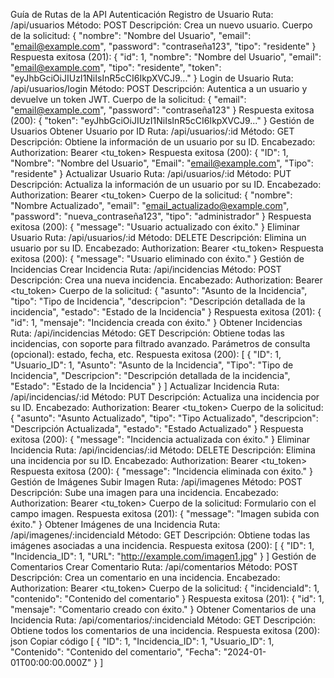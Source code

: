 Guía de Rutas de la API
Autenticación
Registro de Usuario
Ruta: /api/usuarios
Método: POST
Descripción: Crea un nuevo usuario.
Cuerpo de la solicitud:
{
  "nombre": "Nombre del Usuario",
  "email": "email@example.com",
  "password": "contraseña123",
  "tipo": "residente"
}
Respuesta exitosa (201):
{
  "id": 1,
  "nombre": "Nombre del Usuario",
  "email": "email@example.com",
  "tipo": "residente",
  "token": "eyJhbGciOiJIUzI1NiIsInR5cCI6IkpXVCJ9..."
}
Login de Usuario
Ruta: /api/usuarios/login
Método: POST
Descripción: Autentica a un usuario y devuelve un token JWT.
Cuerpo de la solicitud:
{
  "email": "email@example.com",
  "password": "contraseña123"
}
Respuesta exitosa (200):
{
  "token": "eyJhbGciOiJIUzI1NiIsInR5cCI6IkpXVCJ9..."
}
Gestión de Usuarios
Obtener Usuario por ID
Ruta: /api/usuarios/:id
Método: GET
Descripción: Obtiene la información de un usuario por su ID.
Encabezado: Authorization: Bearer <tu_token>
Respuesta exitosa (200):
{
  "ID": 1,
  "Nombre": "Nombre del Usuario",
  "Email": "email@example.com",
  "Tipo": "residente"
}
Actualizar Usuario
Ruta: /api/usuarios/:id
Método: PUT
Descripción: Actualiza la información de un usuario por su ID.
Encabezado: Authorization: Bearer <tu_token>
Cuerpo de la solicitud:
{
  "nombre": "Nombre Actualizado",
  "email": "email_actualizado@example.com",
  "password": "nueva_contraseña123",
  "tipo": "administrador"
}
Respuesta exitosa (200):
{
  "message": "Usuario actualizado con éxito."
}
Eliminar Usuario
Ruta: /api/usuarios/:id
Método: DELETE
Descripción: Elimina un usuario por su ID.
Encabezado: Authorization: Bearer <tu_token>
Respuesta exitosa (200):
{
  "message": "Usuario eliminado con éxito."
}
Gestión de Incidencias
Crear Incidencia
Ruta: /api/incidencias
Método: POST
Descripción: Crea una nueva incidencia.
Encabezado: Authorization: Bearer <tu_token>
Cuerpo de la solicitud:
{
  "asunto": "Asunto de la Incidencia",
  "tipo": "Tipo de Incidencia",
  "descripcion": "Descripción detallada de la incidencia",
  "estado": "Estado de la Incidencia"
}
Respuesta exitosa (201):
{
  "id": 1,
  "mensaje": "Incidencia creada con éxito."
}
Obtener Incidencias
Ruta: /api/incidencias
Método: GET
Descripción: Obtiene todas las incidencias, con soporte para filtrado avanzado.
Parámetros de consulta (opcional): estado, fecha, etc.
Respuesta exitosa (200):
[
  {
    "ID": 1,
    "Usuario_ID": 1,
    "Asunto": "Asunto de la Incidencia",
    "Tipo": "Tipo de Incidencia",
    "Descripcion": "Descripción detallada de la incidencia",
    "Estado": "Estado de la Incidencia"
  }
]
Actualizar Incidencia
Ruta: /api/incidencias/:id
Método: PUT
Descripción: Actualiza una incidencia por su ID.
Encabezado: Authorization: Bearer <tu_token>
Cuerpo de la solicitud:
{
  "asunto": "Asunto Actualizado",
  "tipo": "Tipo Actualizado",
  "descripcion": "Descripción Actualizada",
  "estado": "Estado Actualizado"
}
Respuesta exitosa (200):
{
  "message": "Incidencia actualizada con éxito."
}
Eliminar Incidencia
Ruta: /api/incidencias/:id
Método: DELETE
Descripción: Elimina una incidencia por su ID.
Encabezado: Authorization: Bearer <tu_token>
Respuesta exitosa (200):
{
  "message": "Incidencia eliminada con éxito."
}
Gestión de Imágenes
Subir Imagen
Ruta: /api/imagenes
Método: POST
Descripción: Sube una imagen para una incidencia.
Encabezado: Authorization: Bearer <tu_token>
Cuerpo de la solicitud: Formulario con el campo imagen.
Respuesta exitosa (201):
{
  "message": "Imagen subida con éxito."
}
Obtener Imágenes de una Incidencia
Ruta: /api/imagenes/:incidenciaId
Método: GET
Descripción: Obtiene todas las imágenes asociadas a una incidencia.
Respuesta exitosa (200):
[
  {
    "ID": 1,
    "Incidencia_ID": 1,
    "URL": "http://example.com/imagen1.jpg"
  }
]
Gestión de Comentarios
Crear Comentario
Ruta: /api/comentarios
Método: POST
Descripción: Crea un comentario en una incidencia.
Encabezado: Authorization: Bearer <tu_token>
Cuerpo de la solicitud:
{
  "incidenciaId": 1,
  "contenido": "Contenido del comentario"
}
Respuesta exitosa (201):
{
  "id": 1,
  "mensaje": "Comentario creado con éxito."
}
Obtener Comentarios de una Incidencia
Ruta: /api/comentarios/:incidenciaId
Método: GET
Descripción: Obtiene todos los comentarios de una incidencia.
Respuesta exitosa (200):
json
Copiar código
[
  {
    "ID": 1,
    "Incidencia_ID": 1,
    "Usuario_ID": 1,
    "Contenido": "Contenido del comentario",
    "Fecha": "2024-01-01T00:00:00.000Z"
  }
]